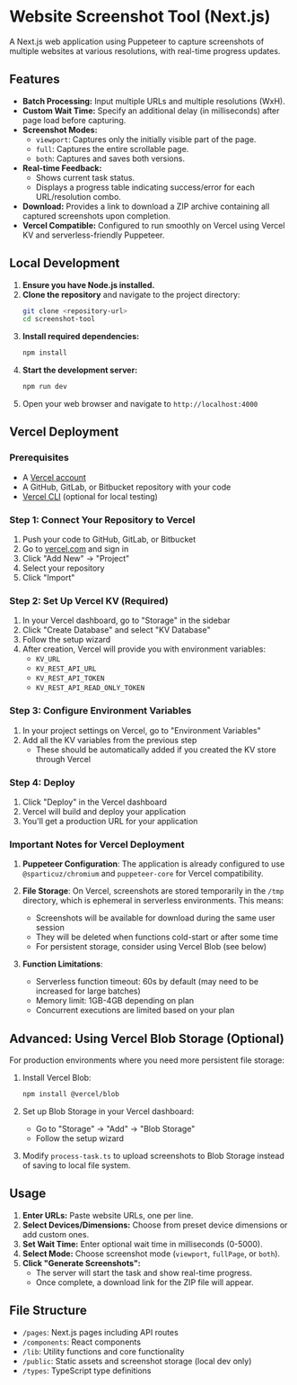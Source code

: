 # Website Screenshot Tool (Next.js)

A Next.js web application using Puppeteer to capture screenshots of multiple websites at various resolutions, with real-time progress updates.

## Features

*   **Batch Processing:** Input multiple URLs and multiple resolutions (WxH).
*   **Custom Wait Time:** Specify an additional delay (in milliseconds) after page load before capturing.
*   **Screenshot Modes:**
    *   `viewport`: Captures only the initially visible part of the page.
    *   `full`: Captures the entire scrollable page.
    *   `both`: Captures and saves both versions.
*   **Real-time Feedback:**
    *   Shows current task status.
    *   Displays a progress table indicating success/error for each URL/resolution combo.
*   **Download:** Provides a link to download a ZIP archive containing all captured screenshots upon completion.
*   **Vercel Compatible:** Configured to run smoothly on Vercel using Vercel KV and serverless-friendly Puppeteer.

## Local Development

1.  **Ensure you have Node.js installed.**
2.  **Clone the repository** and navigate to the project directory:
    ```bash
    git clone <repository-url>
    cd screenshot-tool
    ```
3.  **Install required dependencies:**
    ```bash
    npm install
    ```
4.  **Start the development server:**
    ```bash
    npm run dev
    ```
5.  Open your web browser and navigate to `http://localhost:4000`

## Vercel Deployment

### Prerequisites

- A [Vercel account](https://vercel.com/signup)
- A GitHub, GitLab, or Bitbucket repository with your code
- [Vercel CLI](https://vercel.com/docs/cli) (optional for local testing)

### Step 1: Connect Your Repository to Vercel

1. Push your code to GitHub, GitLab, or Bitbucket
2. Go to [vercel.com](https://vercel.com) and sign in
3. Click "Add New" → "Project"
4. Select your repository
5. Click "Import"

### Step 2: Set Up Vercel KV (Required)

1. In your Vercel dashboard, go to "Storage" in the sidebar
2. Click "Create Database" and select "KV Database"
3. Follow the setup wizard
4. After creation, Vercel will provide you with environment variables:
   - `KV_URL`
   - `KV_REST_API_URL`
   - `KV_REST_API_TOKEN`
   - `KV_REST_API_READ_ONLY_TOKEN`

### Step 3: Configure Environment Variables

1. In your project settings on Vercel, go to "Environment Variables"
2. Add all the KV variables from the previous step
   - These should be automatically added if you created the KV store through Vercel

### Step 4: Deploy

1. Click "Deploy" in the Vercel dashboard
2. Vercel will build and deploy your application
3. You'll get a production URL for your application

### Important Notes for Vercel Deployment

1. **Puppeteer Configuration**: The application is already configured to use `@sparticuz/chromium` and `puppeteer-core` for Vercel compatibility.

2. **File Storage**: On Vercel, screenshots are stored temporarily in the `/tmp` directory, which is ephemeral in serverless environments. This means:
   - Screenshots will be available for download during the same user session
   - They will be deleted when functions cold-start or after some time
   - For persistent storage, consider using Vercel Blob (see below)

3. **Function Limitations**:
   - Serverless function timeout: 60s by default (may need to be increased for large batches)
   - Memory limit: 1GB-4GB depending on plan
   - Concurrent executions are limited based on your plan

## Advanced: Using Vercel Blob Storage (Optional)

For production environments where you need more persistent file storage:

1. Install Vercel Blob:
   ```bash
   npm install @vercel/blob
   ```

2. Set up Blob Storage in your Vercel dashboard:
   - Go to "Storage" → "Add" → "Blob Storage"
   - Follow the setup wizard

3. Modify `process-task.ts` to upload screenshots to Blob Storage instead of saving to local file system.

## Usage

1. **Enter URLs:** Paste website URLs, one per line.
2. **Select Devices/Dimensions:** Choose from preset device dimensions or add custom ones.
3. **Set Wait Time:** Enter optional wait time in milliseconds (0-5000).
4. **Select Mode:** Choose screenshot mode (`viewport`, `fullPage`, or `both`).
5. **Click "Generate Screenshots":**
   - The server will start the task and show real-time progress.
   - Once complete, a download link for the ZIP file will appear.

## File Structure

- `/pages`: Next.js pages including API routes
- `/components`: React components
- `/lib`: Utility functions and core functionality
- `/public`: Static assets and screenshot storage (local dev only)
- `/types`: TypeScript type definitions 